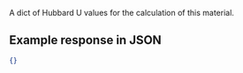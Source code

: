 A dict of Hubbard U values for the calculation of this material.















































## Example response in JSON

```json
{}
```

